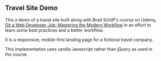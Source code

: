 ## Travel Site Demo

This a demo of a travel site built along with Brad Schiff's course on Udemy, [Git a Web Developer Job: Mastering the Modern Workflow](https://www.udemy.com/git-a-web-developer-job-mastering-the-modern-workflow/) in an effort to learn some best practices and a better workflow.

It is a responsive, mobile-first landing page for a fictional travel company.

This implementation uses vanilla Javascript rather than jQuery as used in the course.
